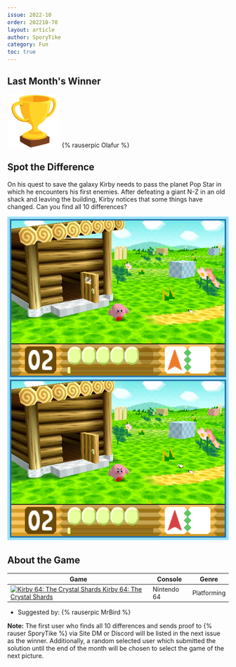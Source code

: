 ```yaml
---
issue: 2022-10
order: 202210-70
layout: article
author: SporyTike
category: Fun
toc: true
---
```


## Last Month's Winner

<div class="bingo-winner">
  <img class="bingo-trophy" src="../../img/trophy.png" alt="trophy" />
  {% rauserpic Olafur %}
</div>

## Spot the Difference

On his quest to save the galaxy Kirby needs to pass the planet Pop Star in which he encounters his first enemies. After defeating a giant N-Z in an old shack and leaving the building, Kirby notices that some things have changed. Can you find all 10 differences?

<p align="center">
  <img src="img/Fun/SpotTheDifference.png" />
</p>

## About the Game

| Game                                                                                                                                                                                                                                                                   | Console     | Genre       |
| ---------------------------------------------------------------------------------------------------------------------------------------------------------------------------------------------------------------------------------------------------------------------- | ----------- | ----------- |
| <a class="gameicon-link" href="https://retroachievements.org/game/10246" target="_blank" rel="noopener"> <img class="gameicon" src="https://retroachievements.org/Images/042032.png" alt="Kirby 64: The Crystal Shards"> <span>Kirby 64: The Crystal Shards</span></a> | Nintendo 64 | Platforming |


* Suggested by: {% rauserpic MrBird %}

**Note:** The first user who finds all 10 differences and sends proof to {% rauser SporyTike %} via Site DM or Discord will be listed in the next issue as the winner. Additionally, a random selected user which submitted the solution until the end of the month will be chosen to select the game of the next picture.
